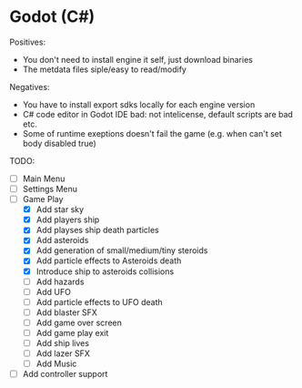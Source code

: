 # Godot (C#)


Positives:
* You don't need to install engine it self,  just download binaries
* The metdata files siple/easy to read/modify

Negatives:
* You have to install export sdks locally for each engine version
* C# code editor in Godot IDE bad: not intelicense, default scripts are bad etc.
* Some of runtime exeptions doesn't fail the game (e.g. when can't set body disabled true)

TODO: 
- [ ] Main Menu
- [ ] Settings Menu
- [ ] Game Play
  - [X] Add star sky
  - [X] Add players ship
  - [X] Add playses ship death particles
  - [X] Add asteroids
  - [X] Add generation of small/medium/tiny steroids
  - [X] Add particle effects to Asteroids death
  - [X] Introduce ship to asteroids collisions
  - [ ] Add hazards
  - [ ] Add UFO
  - [ ] Add particle effects to UFO death
  - [ ] Add blaster SFX  
  - [ ] Add game over screen
  - [ ] Add game play exit
  - [ ] Add ship lives
  - [ ] Add lazer SFX
  - [ ] Add Music
- [ ] Add controller support